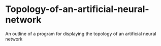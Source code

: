 # Topology-of-an-artificial-neural-network
An outline of a program for displaying the topology of an artificial neural network
